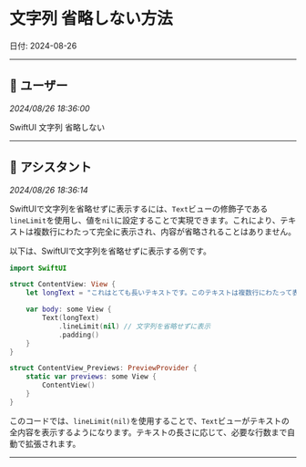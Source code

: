 # 文字列 省略しない方法

日付: 2024-08-26

---

## 👤 ユーザー
*2024/08/26 18:36:00*

SwiftUI 文字列 省略しない

---

## 🤖 アシスタント
*2024/08/26 18:36:14*

SwiftUIで文字列を省略せずに表示するには、`Text`ビューの修飾子である`lineLimit`を使用し、値を`nil`に設定することで実現できます。これにより、テキストは複数行にわたって完全に表示され、内容が省略されることはありません。

以下は、SwiftUIで文字列を省略せずに表示する例です。

```swift
import SwiftUI

struct ContentView: View {
    let longText = "これはとても長いテキストです。このテキストは複数行にわたって表示され、途中で省略されることはありません。"

    var body: some View {
        Text(longText)
            .lineLimit(nil) // 文字列を省略せずに表示
            .padding()
    }
}

struct ContentView_Previews: PreviewProvider {
    static var previews: some View {
        ContentView()
    }
}
```

このコードでは、`lineLimit(nil)`を使用することで、`Text`ビューがテキストの全内容を表示するようになります。テキストの長さに応じて、必要な行数まで自動で拡張されます。

---
